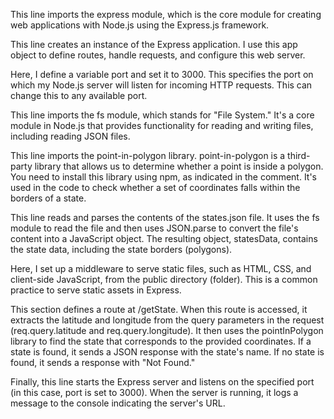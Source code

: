 <!-- 1. const express = require('express'); -->

This line imports the express module, which is the core module for creating web applications with Node.js using the Express.js framework.

<!-- 2. const app = express(); -->

This line creates an instance of the Express application. I use this app object to define routes, handle requests, and configure this web server.

<!-- 3. const port = 3000; -->

Here, I define a variable port and set it to 3000. This specifies the port on which my Node.js server will listen for incoming HTTP requests. This can change this to any available port.

<!-- 4. const fs = require('fs');` -->

This line imports the fs module, which stands for "File System." It's a core module in Node.js that provides functionality for reading and writing files, including reading JSON files.

<!-- 5. const pointInPolygon = require('point-in-polygon'); // Install this library using `npm install point-in-polygon` -->

This line imports the point-in-polygon library. point-in-polygon is a third-party library that allows us to determine whether a point is inside a polygon. You need to install this library using npm, as indicated in the comment. It's used in the code to check whether a set of coordinates falls within the borders of a state.

<!-- 6. const statesData = JSON.parse(fs.readFileSync('./states.json', 'utf8')); -->

This line reads and parses the contents of the states.json file. It uses the fs module to read the file and then uses JSON.parse to convert the file's content into a JavaScript object. The resulting object, statesData, contains the state data, including the state borders (polygons).

<!-- 7. app.use(express.static('public')); -->

Here, I set up a middleware to serve static files, such as HTML, CSS, and client-side JavaScript, from the public directory (folder). This is a common practice to serve static assets in Express.

<!-- 8. app.get('/getState', (req, res) => {
    const latitude = parseFloat(req.query.latitude);
    const longitude = parseFloat(req.query.longitude);

    const state = statesData.find((stateData) => {
        const border = stateData.border;
        return pointInPolygon([longitude, latitude], border);
    });

    if (state) {
        res.json({ state: state.state });
    } else {
        res.json({ state: 'Not Found' });
    }
}); -->

This section defines a route at /getState. When this route is accessed, it extracts the latitude and longitude from the query parameters in the request (req.query.latitude and req.query.longitude). It then uses the pointInPolygon library to find the state that corresponds to the provided coordinates. If a state is found, it sends a JSON response with the state's name. If no state is found, it sends a response with "Not Found."

<!-- 9. app.listen(port, () => {
    console.log(`Server is running on http://localhost:${port}`);
}); -->

Finally, this line starts the Express server and listens on the specified port (in this case, port is set to 3000). When the server is running, it logs a message to the console indicating the server's URL.
